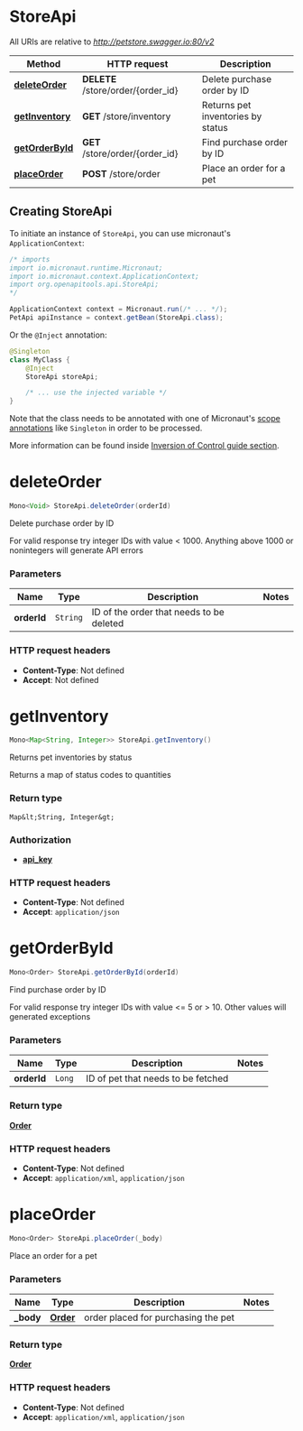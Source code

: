 # StoreApi

All URIs are relative to *http://petstore.swagger.io:80/v2*

| Method | HTTP request | Description |
|------------- | ------------- | -------------|
| [**deleteOrder**](StoreApi.md#deleteOrder) | **DELETE** /store/order/{order_id} | Delete purchase order by ID |
| [**getInventory**](StoreApi.md#getInventory) | **GET** /store/inventory | Returns pet inventories by status |
| [**getOrderById**](StoreApi.md#getOrderById) | **GET** /store/order/{order_id} | Find purchase order by ID |
| [**placeOrder**](StoreApi.md#placeOrder) | **POST** /store/order | Place an order for a pet |


## Creating StoreApi

To initiate an instance of `StoreApi`, you can use micronaut's `ApplicationContext`:
```java
/* imports
import io.micronaut.runtime.Micronaut;
import io.micronaut.context.ApplicationContext;
import org.openapitools.api.StoreApi;
*/

ApplicationContext context = Micronaut.run(/* ... */);
PetApi apiInstance = context.getBean(StoreApi.class);
```

Or the `@Inject` annotation:
```java
@Singleton
class MyClass {
    @Inject
    StoreApi storeApi;

    /* ... use the injected variable */
}
```
Note that the class needs to be annotated with one of Micronaut's [scope annotations](https://docs.micronaut.io/latest/guide/#scopes) like `Singleton` in order to be processed.

More information can be found inside [Inversion of Control guide section](https://docs.micronaut.io/latest/guide/#ioc).

<a name="deleteOrder"></a>
# **deleteOrder**
```java
Mono<Void> StoreApi.deleteOrder(orderId)
```

Delete purchase order by ID

For valid response try integer IDs with value &lt; 1000. Anything above 1000 or nonintegers will generate API errors

### Parameters
| Name | Type | Description  | Notes |
|------------- | ------------- | ------------- | -------------|
| **orderId** | `String`| ID of the order that needs to be deleted | |






### HTTP request headers
 - **Content-Type**: Not defined
 - **Accept**: Not defined

<a name="getInventory"></a>
# **getInventory**
```java
Mono<Map<String, Integer>> StoreApi.getInventory()
```

Returns pet inventories by status

Returns a map of status codes to quantities



### Return type
`Map&lt;String, Integer&gt;`

### Authorization
* **[api_key](auth.md#api_key)**

### HTTP request headers
 - **Content-Type**: Not defined
 - **Accept**: `application/json`

<a name="getOrderById"></a>
# **getOrderById**
```java
Mono<Order> StoreApi.getOrderById(orderId)
```

Find purchase order by ID

For valid response try integer IDs with value &lt;&#x3D; 5 or &gt; 10. Other values will generated exceptions

### Parameters
| Name | Type | Description  | Notes |
|------------- | ------------- | ------------- | -------------|
| **orderId** | `Long`| ID of pet that needs to be fetched | |


### Return type
[**Order**](Order.md)



### HTTP request headers
 - **Content-Type**: Not defined
 - **Accept**: `application/xml`, `application/json`

<a name="placeOrder"></a>
# **placeOrder**
```java
Mono<Order> StoreApi.placeOrder(_body)
```

Place an order for a pet

### Parameters
| Name | Type | Description  | Notes |
|------------- | ------------- | ------------- | -------------|
| **_body** | [**Order**](Order.md)| order placed for purchasing the pet | |


### Return type
[**Order**](Order.md)



### HTTP request headers
 - **Content-Type**: Not defined
 - **Accept**: `application/xml`, `application/json`

